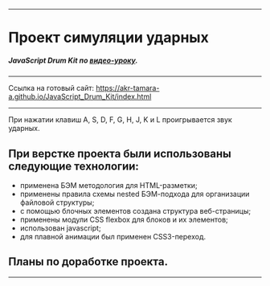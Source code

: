 ***

# Проект симуляции ударных
#####  JavaScript Drum Kit  по [видео-уроку](https://courses.wesbos.com/account/access/5eef9da6055a68151fb7c773/view/194130650).

***

Ссылка на готовый сайт: https://akr-tamara-a.github.io/JavaScript_Drum_Kit/index.html

***

При нажатии клавиш A, S, D, F, G, H, J, K и L проигрывается звук ударных.

## При верстке проекта были использованы следующие технологии:

* применена БЭМ методология для HTML-разметки;
* применены правила схемы nested БЭМ-подхода для организации файловой структуры;
* с помощью блочных элементов создана структура веб-страницы;
* применены модули CSS flexbox для блоков и их элементов;
* использован javascript;
* для плавной анимации был применен CSS3-переход.

## Планы по доработке проекта.

***
